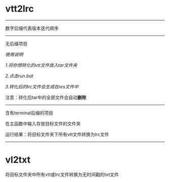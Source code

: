 # vtt2lrc

-----------------------
数字后缀代表版本迭代顺序

-----------------------
无后缀项目

*使用说明*

*1.将你想转化的vtt文件放入tar文件夹*

*2.点击run.bat*

*3.转化后的lrc文件会生成在res文件中*

注意：转化后tar中的全部文件会自动**删除**

-----------------------
含有terminal后缀的项目

在主函数中输入存放目标文件的文件夹

运行结果：将目标文件夹下所有vtt文件转换为lrc文件

-----------------------


# vl2txt

将目标文件夹中所有vtt或lrc文件转换为无时间戳的txt文件

